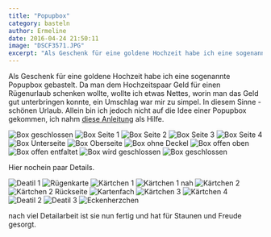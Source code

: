 ```yaml
---
title: "Popupbox"
category: basteln
author: Ermeline
date: 2016-04-24 21:50:11
image: "DSCF3571.JPG"
excerpt: "Als Geschenk für eine goldene Hochzeit habe ich eine sogenannte Popupbox gebastelt."
---
```


Als Geschenk für eine goldene Hochzeit habe ich eine sogenannte Popupbox gebastelt. Da man dem Hochzeitspaar Geld für einen Rügenurlaub schenken wollte, wollte ich etwas Nettes, worin man das Geld gut unterbringen konnte, ein Umschlag war mir zu simpel. In diesem Sinne - schönen Urlaub. Allein bin ich jedoch nicht auf die Idee einer Popupbox gekommen, ich nahm [diese Anleitung](https://www.youtube.com/watch?v=KVcz91FunKw) als Hilfe.

![Box geschlossen](DSCF3545.JPG)
![Box Seite 1](DSCF3546.JPG)
![Box Seite 2](DSCF3547.JPG)
![Box Seite 3](DSCF3548.JPG)
![Box Seite 4](DSCF3549.JPG)
![Box Unterseite](DSCF3550.JPG)
![Box Oberseite](DSCF3551.JPG)
![Box ohne Deckel](DSCF3552.JPG)
![Box offen oben](DSCF3553.JPG)
![Box offen entfaltet](DSCF3554.JPG)
![Box wird geschlossen](DSCF3570.JPG)
![Box geschlossen](DSCF3571.JPG)

Hier nochein paar Details.

![Deatil 1](DSCF3555.JPG)
![Rügenkarte](DSCF3556.JPG)
![Kärtchen 1](DSCF3558.JPG)
![Kärtchen 1 nah](DSCF3557.JPG)
![Kärtchen 2](DSCF3559.JPG)
![Kärtchen 2 Rückseite](DSCF3560.JPG)
![Kartenfach](DSCF3562.JPG)
![Kärtchen 3](DSCF3561.JPG)
![Kärtchen 4](DSCF3563.JPG)
![Deatil 2](DSCF3567.JPG)
![Deatil 3](DSCF3568.JPG)
![Eckenherzchen](DSCF3569.JPG)

nach viel Detailarbeit ist sie nun fertig und hat für Staunen und Freude gesorgt. 
